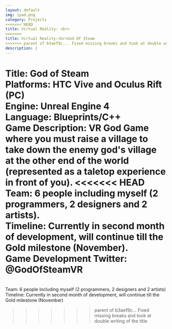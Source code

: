 ```yaml
---
layout: default
img: ipad.png
category: Projects
<<<<<<< HEAD
title: Virtual Reality: <br>
=======
title: Virtual Reality:<br>God Of Steam
>>>>>>> parent of b3aef9c... Fixed missing breaks and took at double writing of the title
description: |
---
```

Title: God of Steam
<br>Platforms: HTC Vive and Oculus Rift (PC)
<br>Engine: Unreal Engine 4
<br>Language: Blueprints/C++
<br>Game Description: VR God Game where you must raise a village to take down the enemy god's village at the other end of the world (represented as a taletop experience in front of you).
<<<<<<< HEAD
<br>Team: 6 people including myself (2 programmers, 2 designers and 2 artists).
<br>Timeline: Currently in second month of development, will continue till the Gold milestone (November).
<br>Game Development Twitter: @GodOfSteamVR
=======
<br>Team: 6 people including myself (2 programmers, 2 designers and 2 artists)
Timeline: Currently in second month of development, will continue till the Gold milestone (November)
>>>>>>> parent of b3aef9c... Fixed missing breaks and took at double writing of the title
